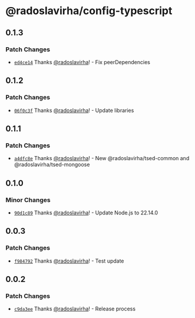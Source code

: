 # @radoslavirha/config-typescript

## 0.1.3

### Patch Changes

- [`ed4ce14`](https://github.com/radoslavirha/toolkit-hub/commit/ed4ce147d2a1241d587c9380726240cc3c93e4af) Thanks [@radoslavirha](https://github.com/radoslavirha)! - Fix peerDependencies

## 0.1.2

### Patch Changes

- [`06f0c3f`](https://github.com/radoslavirha/toolkit-hub/commit/06f0c3f56904fc7846865aeb849f269a350cc038) Thanks [@radoslavirha](https://github.com/radoslavirha)! - Update libraries

## 0.1.1

### Patch Changes

- [`a4dfc8e`](https://github.com/radoslavirha/toolkit-hub/commit/a4dfc8e4be98cbfe92d5c686cdd3fe250a9c806b) Thanks [@radoslavirha](https://github.com/radoslavirha)! - New @radoslavirha/tsed-common and @radoslavirha/tsed-mongoose

## 0.1.0

### Minor Changes

- [`90d1c89`](https://github.com/radoslavirha/toolkit-hub/commit/90d1c891af365e4b60d6ef6c50b0b96ba1296206) Thanks [@radoslavirha](https://github.com/radoslavirha)! - Update Node.js to 22.14.0

## 0.0.3

### Patch Changes

- [`f984792`](https://github.com/radoslavirha/toolkit-hub/commit/f9847928c3aa736324142bf489971ef82aeb6b7d) Thanks [@radoslavirha](https://github.com/radoslavirha)! - Test update

## 0.0.2

### Patch Changes

- [`c9da3ee`](https://github.com/radoslavirha/toolkit-hub/commit/c9da3eebe87d7794304cec83c000964ce3345f44) Thanks [@radoslavirha](https://github.com/radoslavirha)! - Release process
